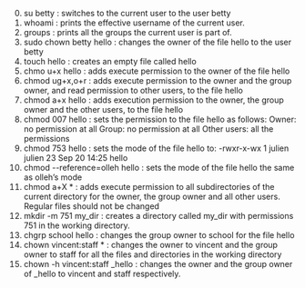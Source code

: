 0. su betty : switches to the current user to the user betty
1. whoami : prints the effective username of the current user.
2. groups : prints all the groups the current user is part of.
3. sudo chown betty hello : changes the owner of the file hello to the user betty
4. touch hello : creates an empty file called hello
5. chmo u+x hello : adds execute permission to the owner of the file hello
6. chmod ug+x,o+r : adds execute permission to the owner and the group owner, and read permission to other users, to the file hello
7. chmod a+x hello : adds execution permission to the owner, the group owner and the other users, to the file hello
8. chmod 007 hello : sets the permission to the file hello as follows:
Owner: no permission at all
Group: no permission at all
Other users: all the permissions
9. chmod 753 hello : sets the mode of the file hello to: -rwxr-x-wx 1 julien julien 23 Sep 20 14:25 hello
10. chmod --reference=olleh hello : sets the mode of the file hello the same as olleh’s mode
11. chmod a+X * : adds execute permission to all subdirectories of the current directory for the owner, the group owner and all other users.
Regular files should not be changed
12. mkdir -m 751 my_dir : creates a directory called my_dir with permissions 751 in the working directory.
13. chgrp school hello : changes the group owner to school for the file hello
100. chown vincent:staff * : changes the owner to vincent and the group owner to staff for all the files and directories in the working directory 
101. chown -h vincent:staff _hello : changes the owner and the group owner of _hello to vincent and staff respectively.

